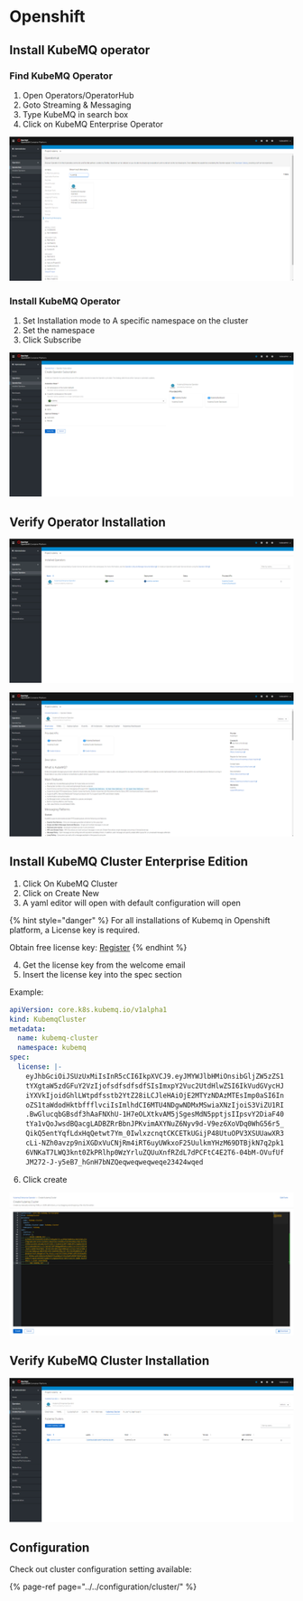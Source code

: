 # Openshift

## Install KubeMQ operator

### Find KubeMQ Operator

1. Open Operators/OperatorHub
2. Goto Streaming & Messaging
3. Type KubeMQ in search box
4. Click on KubeMQ Enterprise Operator

![](../../.gitbook/assets/install-operator-1.png)

### Install KubeMQ Operator

1. Set Installation mode to A specific namespace on the cluster
2. Set the namespace
3. Click Subscribe

![](../../.gitbook/assets/install-operator-2.png)

## Verify Operator Installation

![](../../.gitbook/assets/install-operator-3.png)

![](../../.gitbook/assets/install-operator-4.png)

## Install KubeMQ Cluster Enterprise Edition

1. Click On KubeMQ Cluster
2. Click on Create New
3. A yaml editor will open with default configuration will open

{% hint style="danger" %}
For all installations of Kubemq in Openshift platform, a License key is required.

Obtain free license key: [Register](https://account.kubemq.io/login/register)
{% endhint %}

4. Get the license key from the welcome email
5. Insert the license key into the spec section

Example:
```yaml
apiVersion: core.k8s.kubemq.io/v1alpha1
kind: KubemqCluster
metadata:
  name: kubemq-cluster
  namespace: kubemq
spec:
  license: |-
    eyJhbGciOiJSUzUxMiIsInR5cCI6IkpXVCJ9.eyJMYWJlbHMiOnsibGljZW5zZS1
    tYXgtaW5zdGFuY2VzIjofsdfsdfsdfSIsImxpY2Vuc2UtdHlwZSI6IkVudGVycHJ
    iYXVkIjoidGhlLWtpdfsstb2YtZ28iLCJleHAiOjE2MTYzNDAzMTEsImp0aSI6In
    oZS1taWdodHktbffflvciIsImlhdCI6MTU4NDgwNDMxMSwiaXNzIjoiS3ViZU1RI
    .BwGlucqbGBsdf3hAaFNXhU-1H7eOLXtkvAM5jSgesMdN5pptjsIIpsvY2DiaF40
    tYa1vQoJwsdBQacgLADBZRrBbnJPKvimAXYNuZ6Nyv9d-V9ez6XoVDq0WhG56r5_
    QikQ5entYqfLdxHqQetwt7Ym_0IwlxzcnqtCKCETkUGijP48UtuOPV3XSUUawXR3
    cLi-NZh0avzp9niXGDxVuCNjRm4iRT6uyUWkxoF25UulkmYHzM69DTBjkN7q2pk1
    6VNKaT7LWQ3knt0ZkPRlhp0WzYrluZQUuXnfRZdL7dPCFtC4E2T6-04bM-OVufUf
    JM272-J-y5eB7_hGnH7bNZQeqweqweqweqe23424wqed
```

6. Click create

![](../../.gitbook/assets/create-cluster-2.png)

## Verify KubeMQ Cluster Installation

![](../../.gitbook/assets/create-cluster-3.png)

## Configuration

Check out cluster configuration setting available:

{% page-ref page="../../configuration/cluster/" %}

